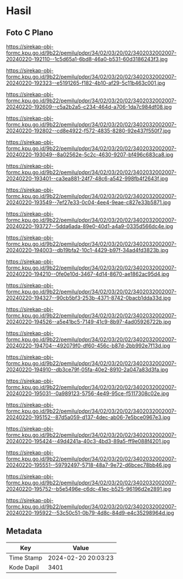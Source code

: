 # Hasil

## Foto C Plano

https://sirekap-obj-formc.kpu.go.id/9b22/pemilu/pdpr/34/02/03/20/02/3402032002007-20240220-192110--1c5d65a1-6bd8-46a0-b531-60d3186243f3.jpg

https://sirekap-obj-formc.kpu.go.id/9b22/pemilu/pdpr/34/02/03/20/02/3402032002007-20240220-192323--e5191265-f182-4b10-af29-5c11b463c001.jpg

https://sirekap-obj-formc.kpu.go.id/9b22/pemilu/pdpr/34/02/03/20/02/3402032002007-20240220-192609--c5a2b2a5-c234-464d-a706-1da7c984df08.jpg

https://sirekap-obj-formc.kpu.go.id/9b22/pemilu/pdpr/34/02/03/20/02/3402032002007-20240220-192802--cd8e4922-f572-4835-8280-92e437f550f7.jpg

https://sirekap-obj-formc.kpu.go.id/9b22/pemilu/pdpr/34/02/03/20/02/3402032002007-20240220-193049--8a02562e-5c2c-4630-9207-bf496c683ca8.jpg

https://sirekap-obj-formc.kpu.go.id/9b22/pemilu/pdpr/34/02/03/20/02/3402032002007-20240220-193401--ca3ea881-24f7-48c6-a542-998fb4f2643f.jpg

https://sirekap-obj-formc.kpu.go.id/9b22/pemilu/pdpr/34/02/03/20/02/3402032002007-20240220-193549--7ef27e33-0c04-4ee4-9eae-c827e33b5871.jpg

https://sirekap-obj-formc.kpu.go.id/9b22/pemilu/pdpr/34/02/03/20/02/3402032002007-20240220-193727--5dda6ada-89e0-40d1-a4a9-0335d566dc4e.jpg

https://sirekap-obj-formc.kpu.go.id/9b22/pemilu/pdpr/34/02/03/20/02/3402032002007-20240220-194003--db19bfa2-10c1-4429-b97f-34ad4fd3823b.jpg

https://sirekap-obj-formc.kpu.go.id/9b22/pemilu/pdpr/34/02/03/20/02/3402032002007-20240220-194210--0fe0e10d-3467-4d14-8670-ae1862ac95d4.jpg

https://sirekap-obj-formc.kpu.go.id/9b22/pemilu/pdpr/34/02/03/20/02/3402032002007-20240220-194327--90cb5bf3-253b-4371-8742-0bacb1dda33d.jpg

https://sirekap-obj-formc.kpu.go.id/9b22/pemilu/pdpr/34/02/03/20/02/3402032002007-20240220-194526--a5e41bc5-7149-41c9-8b97-4ad05926722b.jpg

https://sirekap-obj-formc.kpu.go.id/9b22/pemilu/pdpr/34/02/03/20/02/3402032002007-20240220-194704--492079f0-df60-456c-b87d-2bb992e7f13d.jpg

https://sirekap-obj-formc.kpu.go.id/9b22/pemilu/pdpr/34/02/03/20/02/3402032002007-20240220-194910--db3ce79f-05fa-40e2-8910-2a047a83d3fa.jpg

https://sirekap-obj-formc.kpu.go.id/9b22/pemilu/pdpr/34/02/03/20/02/3402032002007-20240220-195031--0a989123-5756-4e49-95ce-f5117308c02e.jpg

https://sirekap-obj-formc.kpu.go.id/9b22/pemilu/pdpr/34/02/03/20/02/3402032002007-20240220-195152--87d5a059-d137-4dec-ab06-7e5bce0967e3.jpg

https://sirekap-obj-formc.kpu.go.id/9b22/pemilu/pdpr/34/02/03/20/02/3402032002007-20240220-195424--49d4241a-40c3-4bd3-89a5-ff9e088f4201.jpg

https://sirekap-obj-formc.kpu.go.id/9b22/pemilu/pdpr/34/02/03/20/02/3402032002007-20240220-195551--59792497-5718-48a7-9e72-d6bcec78bb46.jpg

https://sirekap-obj-formc.kpu.go.id/9b22/pemilu/pdpr/34/02/03/20/02/3402032002007-20240220-195752--b5e5496e-c6dc-41ec-b525-96196d2e2891.jpg

https://sirekap-obj-formc.kpu.go.id/9b22/pemilu/pdpr/34/02/03/20/02/3402032002007-20240220-195922--53c50c51-0b79-4d8c-84d9-e4c35298964d.jpg


## Metadata

| Key        | Value               |
| ---------- | ------------------- |
| Time Stamp | 2024-02-20 20:03:23 |
| Kode Dapil | 3401                |



